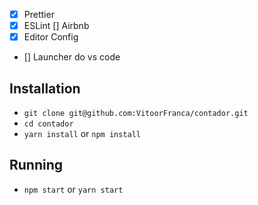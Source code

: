 - [x] Prettier
- [x] ESLint
      [] Airbnb
- [x] Editor Config

- [] Launcher do vs code

## Installation

- `git clone git@github.com:VitoorFranca/contador.git`
- `cd contador`
- `yarn install` or `npm install`

## Running
       
- `npm start` or `yarn start`
